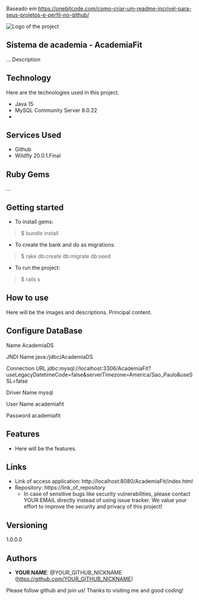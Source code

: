 Baseado em https://onebitcode.com/como-criar-um-readme-incrivel-para-seus-projetos-e-perfil-no-github/

![Logo of the project](http://logo_link)
 
## Sistema de academia - AcademiaFit
 
... Description
 
 
## Technology 
 
Here are the technologies used in this project.
 
* Java 15
* MySQL Community Server 8.0.22
* 
 
 
## Services Used
 
* Github
* Wildfly 20.0.1.Final
 
 
## Ruby Gems
...
 
## Getting started
 
* To install gems:
>    $ bundle install
* To create the bank and do as migrations:
>    $ rake db:create db:migrate db:seed
* To run the project:
>    $ rails s
 
## How to use
 
Here will be the images and descriptions. Principal content.

## Configure DataBase

Name
AcademiaDS

JNDI Name
java:/jdbc/AcademiaDS

Connection URL
jdbc:mysql://localhost:3306/AcademiaFit?useLegacyDatetimeCode=false&serverTimezone=America/Sao_Paulo&useSSL=false

Driver Name
mysql

User Name
academiafit

Password
academiafit
 
## Features
 
  - Here will be the features.
 
 
## Links
 
  - Link of access application: http://localhost:8080/AcademiaFit/index.html
  - Repository: https://link_of_repository
    - In case of sensitive bugs like security vulnerabilities, please contact
      YOUR EMAIL directly instead of using issue tracker. We value your effort
      to improve the security and privacy of this project!
 
 
## Versioning
 
1.0.0.0
 
 
## Authors
 
* **YOUR NAME**: @YOUR_GITHUB_NICKNAME (https://github.com/YOUR_GITHUB_NICKNAME)
 
 
Please follow github and join us!
Thanks to visiting me and good coding!
